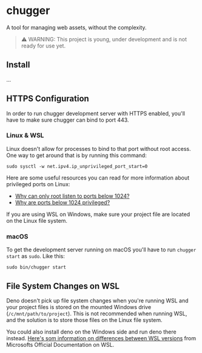 # chugger
 
A tool for managing web assets, without the complexity. 

> ⚠ WARNING: This project is young, under development and is not ready for use yet.

## Install

...

## HTTPS Configuration

In order to run chugger development server with HTTPS enabled, you'll have to make sure chugger can bind to port 443.

### Linux & WSL

Linux doesn't allow for processes to bind to that port without root access. One way to get around that is by running this command:

```
sudo sysctl -w net.ipv4.ip_unprivileged_port_start=0
```

Here are some useful resources you can read for more information about privileged ports on Linux:

- [Why can only root listen to ports below 1024?](https://www.staldal.nu/tech/2007/10/31/why-can-only-root-listen-to-ports-below-1024/)
- [Why are ports below 1024 privileged?](https://stackoverflow.com/questions/10182798/why-are-ports-below-1024-privileged)

If you are using WSL on Windows, make sure your project file are located on the Linux file system.

### macOS

To get the development server running on macOS you'll have to run `chugger start` as `sudo`. Like this:

```
sudo bin/chugger start
```

## File System Changes on WSL

Deno doesn't pick up file system changes when you're running WSL and your project files is stored on the mounted Windows drive (`/c/mnt/path/to/project`). This is not recommended when running WSL, and the solution is to store those files on the Linux file system.

You could also install deno on the Windows side and run deno there instead. [Here's som information on differences between WSL versions](https://docs.microsoft.com/en-us/windows/wsl/compare-versions#performance-across-os-file-systems) from Microsofts Official Documentation on WSL.
